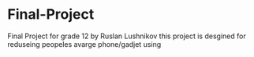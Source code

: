 # Final-Project
Final Project for grade 12 by Ruslan Lushnikov
this project is desgined for reduseing peopeles avarge phone/gadjet using
